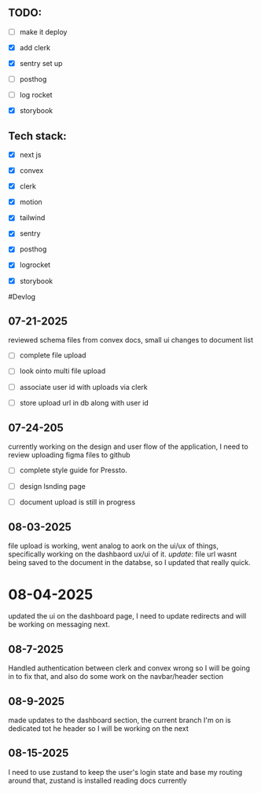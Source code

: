 ## TODO: 
- [ ] make it deploy 
- [x] add clerk
- [x] sentry set up
- [ ] posthog
- [ ] log rocket
- [x] storybook



## Tech stack:
- [x] next js
- [x] convex
- [x] clerk
- [x] motion
- [x] tailwind
- [x] sentry
- [x] posthog
- [x] logrocket
- [x] storybook


#Devlog

## 07-21-2025
reviewed schema files from convex docs, small ui changes to document list
- [ ] complete file upload
- [ ] look ointo multi file upload
- [ ] associate user id with uploads via clerk
- [ ] store upload url in db along with user id



## 07-24-205
currently working on the design and user flow of the application, 
I need to review uploading figma files to github
- [ ] complete style guide for Pressto.
- [ ] design lsnding page
- [ ] document upload is still in progress


## 08-03-2025
file upload is working, went analog to aork on the ui/ux of things,
specifically working on the dashbaord ux/ui of it.
*update*: file url wasnt being saved to the document in the databse, so
I updated that really quick.

# 08-04-2025
updated the ui on the dashboard page, I need to update redirects
and will be working on messaging next.

## 08-7-2025
Handled authentication between clerk and convex wrong so I 
will be going in to fix that, and also do some work on the 
navbar/header section

## 08-9-2025 
made updates to the dashboard section, the current branch I'm 
on is dedicated tot he header so I will be working on the next

## 08-15-2025
I need to use zustand to keep the user's login state 
and base my routing around that, zustand is installed
reading docs currently